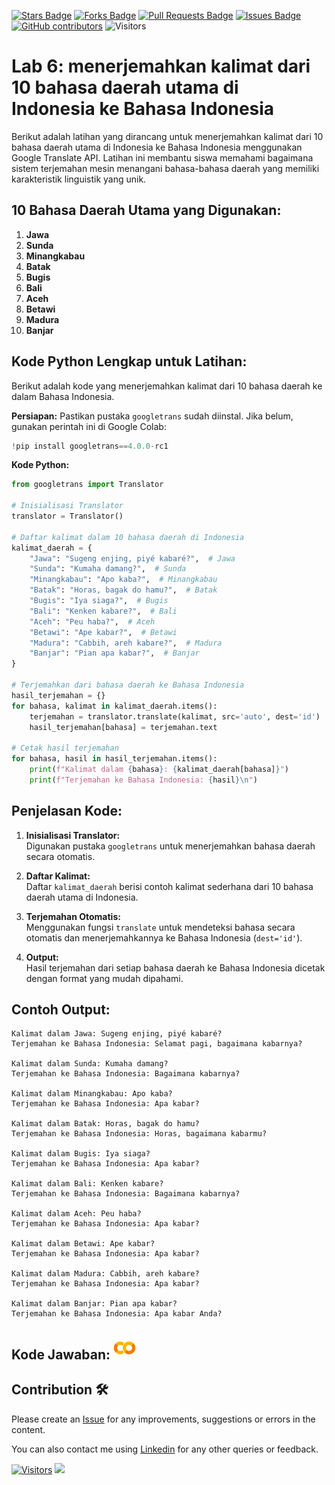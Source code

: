 <a href="https://github.com/drshahizan/special-topic-data-engineering/stargazers"><img src="https://img.shields.io/github/stars/drshahizan/special-topic-data-engineering" alt="Stars Badge"/></a>
<a href="https://github.com/drshahizan/special-topic-data-engineering/network/members"><img src="https://img.shields.io/github/forks/drshahizan/special-topic-data-engineering" alt="Forks Badge"/></a>
<a href="https://github.com/drshahizan/special-topic-data-engineering/pulls"><img src="https://img.shields.io/github/issues-pr/drshahizan/special-topic-data-engineering" alt="Pull Requests Badge"/></a>
<a href="https://github.com/drshahizan/special-topic-data-engineering/issues"><img src="https://img.shields.io/github/issues/drshahizan/special-topic-data-engineering" alt="Issues Badge"/></a>
<a href="https://github.com/drshahizan/special-topic-data-engineering/graphs/contributors"><img alt="GitHub contributors" src="https://img.shields.io/github/contributors/drshahizan/special-topic-data-engineering?color=2b9348"></a>
![Visitors](https://api.visitorbadge.io/api/visitors?path=https%3A%2F%2Fgithub.com%2Fdrshahizan%2Fspecial-topic-data-engineering&labelColor=%23d9e3f0&countColor=%23697689&style=flat)

# Lab 6: menerjemahkan kalimat dari 10 bahasa daerah utama di Indonesia ke Bahasa Indonesia
Berikut adalah latihan yang dirancang untuk menerjemahkan kalimat dari 10 bahasa daerah utama di Indonesia ke Bahasa Indonesia menggunakan Google Translate API. Latihan ini membantu siswa memahami bagaimana sistem terjemahan mesin menangani bahasa-bahasa daerah yang memiliki karakteristik linguistik yang unik.

## 10 Bahasa Daerah Utama yang Digunakan:
1. **Jawa**
2. **Sunda**
3. **Minangkabau**
4. **Batak**
5. **Bugis**
6. **Bali**
7. **Aceh**
8. **Betawi**
9. **Madura**
10. **Banjar**

## Kode Python Lengkap untuk Latihan:

Berikut adalah kode yang menerjemahkan kalimat dari 10 bahasa daerah ke dalam Bahasa Indonesia.

**Persiapan:**
Pastikan pustaka `googletrans` sudah diinstal. Jika belum, gunakan perintah ini di Google Colab:

```python
!pip install googletrans==4.0.0-rc1
```

**Kode Python:**

```python
from googletrans import Translator

# Inisialisasi Translator
translator = Translator()

# Daftar kalimat dalam 10 bahasa daerah di Indonesia
kalimat_daerah = {
    "Jawa": "Sugeng enjing, piyé kabaré?",  # Jawa
    "Sunda": "Kumaha damang?",  # Sunda
    "Minangkabau": "Apo kaba?",  # Minangkabau
    "Batak": "Horas, bagak do hamu?",  # Batak
    "Bugis": "Iya siaga?",  # Bugis
    "Bali": "Kenken kabare?",  # Bali
    "Aceh": "Peu haba?",  # Aceh
    "Betawi": "Ape kabar?",  # Betawi
    "Madura": "Cabbih, areh kabare?",  # Madura
    "Banjar": "Pian apa kabar?",  # Banjar
}

# Terjemahkan dari bahasa daerah ke Bahasa Indonesia
hasil_terjemahan = {}
for bahasa, kalimat in kalimat_daerah.items():
    terjemahan = translator.translate(kalimat, src='auto', dest='id')
    hasil_terjemahan[bahasa] = terjemahan.text

# Cetak hasil terjemahan
for bahasa, hasil in hasil_terjemahan.items():
    print(f"Kalimat dalam {bahasa}: {kalimat_daerah[bahasa]}")
    print(f"Terjemahan ke Bahasa Indonesia: {hasil}\n")
```

## Penjelasan Kode:
1. **Inisialisasi Translator:**  
   Digunakan pustaka `googletrans` untuk menerjemahkan bahasa daerah secara otomatis.
   
2. **Daftar Kalimat:**  
   Daftar `kalimat_daerah` berisi contoh kalimat sederhana dari 10 bahasa daerah utama di Indonesia.

3. **Terjemahan Otomatis:**  
   Menggunakan fungsi `translate` untuk mendeteksi bahasa secara otomatis dan menerjemahkannya ke Bahasa Indonesia (`dest='id'`).

4. **Output:**  
   Hasil terjemahan dari setiap bahasa daerah ke Bahasa Indonesia dicetak dengan format yang mudah dipahami.

## Contoh Output:

```
Kalimat dalam Jawa: Sugeng enjing, piyé kabaré?
Terjemahan ke Bahasa Indonesia: Selamat pagi, bagaimana kabarnya?

Kalimat dalam Sunda: Kumaha damang?
Terjemahan ke Bahasa Indonesia: Bagaimana kabarnya?

Kalimat dalam Minangkabau: Apo kaba?
Terjemahan ke Bahasa Indonesia: Apa kabar?

Kalimat dalam Batak: Horas, bagak do hamu?
Terjemahan ke Bahasa Indonesia: Horas, bagaimana kabarmu?

Kalimat dalam Bugis: Iya siaga?
Terjemahan ke Bahasa Indonesia: Apa kabar?

Kalimat dalam Bali: Kenken kabare?
Terjemahan ke Bahasa Indonesia: Bagaimana kabarnya?

Kalimat dalam Aceh: Peu haba?
Terjemahan ke Bahasa Indonesia: Apa kabar?

Kalimat dalam Betawi: Ape kabar?
Terjemahan ke Bahasa Indonesia: Apa kabar?

Kalimat dalam Madura: Cabbih, areh kabare?
Terjemahan ke Bahasa Indonesia: Apa kabar?

Kalimat dalam Banjar: Pian apa kabar?
Terjemahan ke Bahasa Indonesia: Apa kabar Anda?
```

## Kode Jawaban: <a href="https://colab.research.google.com/drive/1TENx9x6Zvlbv9tc5_c6sYbJdsc4aqDAc?usp=sharing" ><img src="../../images/colab.png" width="36px" height="36px" ></a>


## Contribution 🛠️
Please create an [Issue](https://github.com/drshahizan/special-topic-data-engineering/issues) for any improvements, suggestions or errors in the content.

You can also contact me using [Linkedin](https://www.linkedin.com/in/drshahizan/) for any other queries or feedback.

[![Visitors](https://api.visitorbadge.io/api/visitors?path=https%3A%2F%2Fgithub.com%2Fdrshahizan&labelColor=%23697689&countColor=%23555555&style=plastic)](https://visitorbadge.io/status?path=https%3A%2F%2Fgithub.com%2Fdrshahizan)
![](https://hit.yhype.me/github/profile?user_id=81284918)





